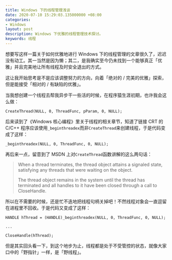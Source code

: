 ```yaml
---
title: Windows 下的线程管理浅谈
date: 2020-07-10 15:29:03.135000000 +08:00
categories:
- Windows
layout: post
description: Windows 下优雅的线程管理技术探讨。
keywords: 线程
---
```


想要写这样一篇关于如何优雅地进行 Windows 下的线程管理的文章很久了，迟迟没有动工。其一当然是因为懒；其二，是我确实至今仍未找到一个能够真正「优雅」并且完美地让所有线程及时安全退出的方式。

这让我开始思考是不是应该调整努力的方向，向着「绝对的 / 完美的优雅」探索，但是能接受「相对的 / 有缺陷的优雅」。

当我想创建一个线程去帮我异步干一些活的时候，在程序猿生涯初期，也许我会这么做：

```
CreateThread(NULL, 0, ThreadFunc, pParam, 0, NULL);
```

后来读到了《Windows 核心编程》里关于线程的相关章节，知道了链接 CRT 的 C/C++ 程序应该使用`_beginthreadex`而非`CreateThread`来创建线程，于是代码变成了这样：

```
_beginthreadex(NULL, 0, ThreadFunc, 0, NULL);
```

再后来一点，留意到了 MSDN 上对`CreateThread`函数讲解的这么两句话：

> When a thread terminates, the thread object attains a signaled state, satisfying any threads that were waiting on the object.
>
> The thread object remains in the system until the thread has terminated and all handles to it have been closed through a call to CloseHandle.

所以在不需要的时候，还是忙不迭地把线程句柄关掉吧！不然线程对象会一直逗留在进程里不回收。于是代码又变成了这样：

```
HANDLE hThread = (HANDLE)_beginthreadex(NULL, 0, ThreadFunc, 0, NULL);

...

CloseHandle(hThread);
```

但是其实回头看一下，到这个地步为止，线程都是处于不受管控的状态，就像大家口中的「野指针」一样，是「野线程」。
